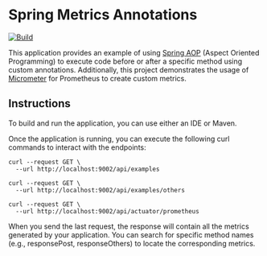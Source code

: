 # Spring Metrics Annotations

[![Build](https://github.com/ByteCrafting/spring-metrics-annotations/actions/workflows/build.yml/badge.svg)](https://github.com/ByteCrafting/spring-metrics-annotations/actions/workflows/build.yml)

This application provides an example of using [Spring AOP](https://www.baeldung.com/spring-aop) (Aspect Oriented Programming) to execute code before or after a specific method using custom annotations.
Additionally, this project demonstrates the usage of  [Micrometer](https://micrometer.io/) for Prometheus to create custom metrics.

## Instructions

To build and run the application, you can use either an IDE or Maven.

Once the application is running, you can execute the following curl commands to interact with the endpoints:

```shell
curl --request GET \
  --url http://localhost:9002/api/examples
  
curl --request GET \
  --url http://localhost:9002/api/examples/others
  
curl --request GET \
  --url http://localhost:9002/api/actuator/prometheus
```
When you send the last request, the response will contain all the metrics generated by your application. You can search for specific method names (e.g., responsePost, responseOthers) to locate the corresponding metrics.
